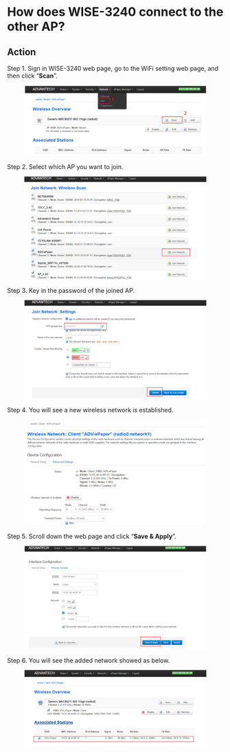 # How does WISE-3240 connect to the other AP?

## Action

Step 1. Sign in WISE-3240 web page, go to the WiFi setting web page, and then click “**Scan**”.

<figure><img src="../../../.gitbook/assets/image (384).png" alt=""><figcaption></figcaption></figure>

Step 2. Select which AP you want to join.

<figure><img src="../../../.gitbook/assets/image (385).png" alt=""><figcaption></figcaption></figure>

Step 3. Key in the password of the joined AP.

<figure><img src="../../../.gitbook/assets/image (386).png" alt=""><figcaption></figcaption></figure>

Step 4. You will see a new wireless network is established.

<figure><img src="../../../.gitbook/assets/image (387).png" alt=""><figcaption></figcaption></figure>

Step 5. Scroll down the web page and click “**Save & Apply**”.

<figure><img src="../../../.gitbook/assets/image (388).png" alt=""><figcaption></figcaption></figure>

Step 6. You will see the added network showed as below.

<figure><img src="../../../.gitbook/assets/image (389).png" alt=""><figcaption></figcaption></figure>
